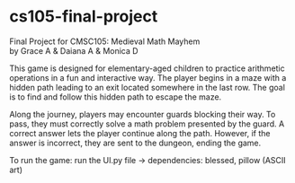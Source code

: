 # cs105-final-project
Final Project for CMSC105: Medieval Math Mayhem \
by Grace A & Daiana A &  Monica D

This game is designed for elementary-aged children to practice arithmetic operations in a fun and interactive way. 
The player begins in a maze with a hidden path leading to an exit located somewhere in the last row. The goal is 
to find and follow this hidden path to escape the maze.

Along the journey, players may encounter guards blocking their way. To pass, they must correctly solve a math 
problem presented by the guard. A correct answer lets the player continue along the path. However, if the answer 
is incorrect, they are sent to the dungeon, ending the game.

To run the game: run the UI.py file
-> dependencies: blessed, pillow (ASCII art)
